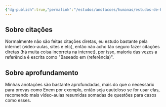 ```yaml
---
{"dg-publish":true,"permalink":"/estudos/anotacoes/humanas/estudos-de-humanas/"}
---
```


## Sobre citações

Normalmente não são feitas citações diretas, eu estudo bastante pela internet (vídeo-aulas, sites e etc), então não acho tão seguro fazer citações diretas (há muita coisa incorreta na internet), por isso, maioria das vezes a referência é escrita como "Baseado em (referência)".

## Sobre aprofundamento

Minhas anotações são bastante aprofundadas, mais do que o necessário para provas como Enem por exemplo, então seja cauteloso se for usar elas, recomendo mais vídeo-aulas resumidas somadas de questões para casos como esses.
